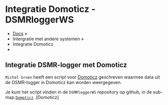 # Integratie Domoticz - DSMRloggerWS

* [Docs](..) »
* Intergratie met andere systemen »
* Integratie Domoticz
* 
## Integratie DSMR-logger met Domoticz <a id="integratie-dsmr-logger-met-domoticz"></a>

`Michel Groen` heeft een script voor [Domoticz](http://www.domoticz.com/) geschreven waarmee data uit de DSMR-logger in Domoticz kan worden weergegeven.

Je kunt het script vinden in de `DSMRloggerWS` repository op github, in de sub-map [`Domoticz`](https://github.com/mrWheel/DSMRloggerWS/tree/master/Koppelingen/Domoticz) .\[Domoticz\]

